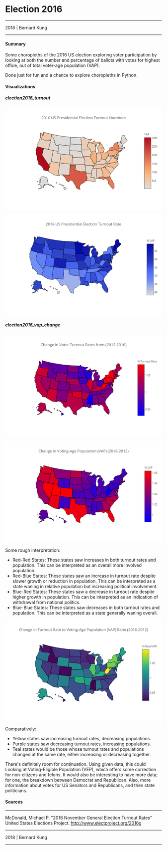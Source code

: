 # Election 2016
___
2018 | Bernard Kung

___

#### Summary

Some choropleths of the 2016 US election exploring voter participation by looking at both the number and percentage of ballots with votes for highest office, out of total voter-age population (VAP).

Done just for fun and a chance to explore choropleths in Python.

#### Visualizations

##### election2016_turnout

![2016 Election Number of VAP Votes for Highest Office](https://raw.githubusercontent.com/bernardkung/Election2016/master/visualizations/election2016_absoluteVAP_highestoffice.png
 "2016_Election_Number_of_VAP_Votes_for_Highest_Office")

![2016 Election Percent of VAP Votes for Highest Office](https://raw.githubusercontent.com/bernardkung/Election2016/master/visualizations/election2016_percentVAP_highestoffice.png
  "2016_Election_Percent_of_VAP_Votes_for_Highest_Office")

##### election2016_vap_change

![2012-2016 Change in Turnout Rates](https://raw.githubusercontent.com/bernardkung/Election2016/master/visualizations/election2016_turnout_change.png
  "2012-2016 Change in Turnout Rates")

![2012-2016 Change in Voting-Age Population](https://raw.githubusercontent.com/bernardkung/Election2016/master/visualizations/election2016_vap_change.png
  "2012-2016 Change in Voting-Age Population")

Some rough interpretation:

  * Red-Red States: These states saw increases in both turnout rates and population. This can be interpreted as an overall more involved population.
  * Red-Blue States: These states saw an increase in turnout rate despite slower growth or reduction in population. This can be interpreted as a state waning in relative population but increasing political involvement.
  * Blue-Red States: These states saw a decrease in turnout rate despite higher growth in population. This can be interpreted as an indication of withdrawal from national politics.
  * Blue-Blue States: These states saw decreases in both turnout rates and population. This can be interpreted as a state generally waning overall.

![2012-2016 Comparison of Turnout Rate Change to VAP Change](https://raw.githubusercontent.com/bernardkung/Election2016/master/visualizations/election2016_change_change_comparison.png
  "2012-2016 Comparison of Turnout Rate Change to VAP Change")

Comparatively:

  * Yellow states saw increasing turnout rates, decreasing populations.
  * Purple states saw decreasing turnout rates, increasing populations.
  * Teal states would be those whose turnout rates and populations changed at the same rate, either increasing or decreasing together.

There's definitely room for continuation. Using given data, this could Looking at Voting-Eligible Population (VEP), which offers some correction for non-citizens and felons.
It would also be interesting to have more data; for one, the breakdown between Democrat and Republican. Also, more information about votes for US Senators and Republicans, and then state politicians. 

#### Sources
___
McDonald, Michael P. "2016 November General Election Turnout Rates" United States Elections Project. http://www.electproject.org/2016g

___
2018 | Bernard Kung

___
